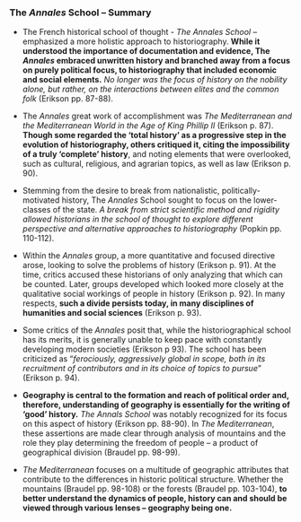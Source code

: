 ### The _Annales_ School – Summary

- The French historical school of thought - _The Annales School_ – emphasized a more holistic approach to historiography. **While it understood the importance of documentation and evidence, The _Annales_ embraced unwritten history and branched away from a focus on purely political focus, to historiography that included economic and social elements.** _No longer was the focus of history on the nobility alone, but rather, on the interactions between elites and the common folk_ (Erikson pp. 87-88).

- The _Annales_ great work of accomplishment was _The Mediterranean and the Mediterranean World in the Age of King Phillip II_ (Erikson p. 87). **Though some regarded the ‘total history’ as a progressive step in the evolution of historiography, others critiqued it, citing the impossibility of a truly ‘complete’ history**, and noting elements that were overlooked, such as cultural, religious, and agrarian topics, as well as law (Erikson p. 90).

- Stemming from the desire to break from nationalistic, politically-motivated history, The _Annales_ School sought to focus on the lower-classes of the state. _A break from strict scientific method and rigidity allowed historians in the school of thought to explore different perspective and alternative approaches to historiography_ (Popkin pp. 110-112).

- Within the _Annales_ group, a more quantitative and focused directive arose, looking to solve the problems of history (Erikson p. 91). At the time, critics accused these historians of only analyzing that which can be counted. Later, groups developed which looked more closely at the qualitative social workings of people in history (Erikson p. 92). In many respects, **such a divide persists today, in many disciplines of humanities and social sciences** (Erikson p. 93).

- Some critics of the _Annales_ posit that, while the historiographical school has its merits, it is generally unable to keep pace with constantly developing modern societies (Erikson p 93). The school has been criticized as “_ferociously, aggressively global in scope, both in its recruitment of contributors and in its choice of topics to pursue_” (Erikson p. 94).

- **Geography is central to the formation and reach of political order and, therefore, understanding of geography is essentially for the writing of ‘good’ history.** _The Annals School_ was notably recognized for its focus on this aspect of history (Erikson pp. 88-90). In _The Mediterranean_, these assertions are made clear through analysis of mountains and the role they play determining the freedom of people – a product of geographical division (Braudel pp. 98-99).

- _The Mediterranean_ focuses on a multitude of geographic attributes that contribute to the differences in historic political structure. Whether the mountains (Braudel pp. 98-108) or the forests (Braudel pp. 103-104), **to better understand the dynamics of people, history can and should be viewed through various lenses – geography being one.**

